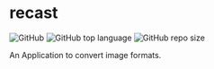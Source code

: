 # recast
![GitHub](https://img.shields.io/github/license/pagalprogrammer/recast) ![GitHub top language](https://img.shields.io/github/languages/top/pagalprogrammer/recast) ![GitHub repo size](https://img.shields.io/github/repo-size/pagalprogrammer/recast)

An Application to convert image formats.
